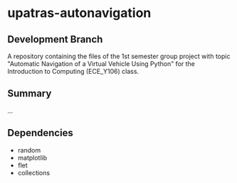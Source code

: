 # upatras-autonavigation

## Development Branch

A repository containing the files of the 1st semester group project with topic "Automatic Navigation of a Virtual Vehicle Using Python" for the Introduction to Computing (ECE_Y106) class.

## Summary

...

## Dependencies

- random
- matplotlib
- flet
- collections